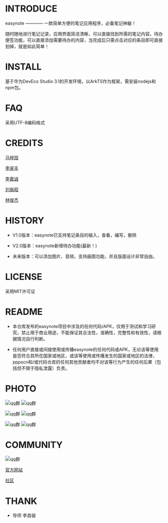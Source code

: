 # INTRODUCE
easynote ———— 一款简单方便的笔记应用程序，必备笔记神器！

随时随地进行笔记记录，应用界面简洁清晰，可以直接找到所需的笔记内容。待办便签功能，可以直接添加需要待办的内容，当完成后只需点击对应的条目即可直接划掉，就是如此简单！

# INSTALL
基于华为DevEco Studio 3.1的开发环境，以ArkTS作为框架，需安装nodejs和npm包。

# FAQ
采用UTF-8编码格式

# CREDITS
[马梓旭](https://github.com/Zanzeu)

[李睿丰](https://github.com/lrf0408)

[李嘉诚](https://github.com/Down200)

[刘胤昭](https://github.com/ideer-52)

[林俊杰](https://github.com/JackDawson-2887)

# HISTORY
* V1.0版本：easynote已支持笔记条目的输入，查看，编写，删除

* V2.0版本：easynote新增待办功能(最新！)

* 未来版本：可以添加图片、音频，支持画图功能，并且版面设计非常自由。

# LICENSE
采用MIT许可证

# README
* 本仓库发布的easynote项目中涉及的任何代码/APK，仅用于测试和学习研究，禁止用于商业用途，不能保证其合法性，准确性，完整性和有效性，请根据情况自行判断。

* 任何用户直接或间接使用或传播easynote的任何代码或APK，无论该等使用是否符合其所在国家或地区，或该等使用或传播发生的国家或地区的法律，pppscn和/或代码仓库的任何其他贡献者均不对该等行为产生的任何后果（包括但不限于隐私泄露）负责。

# PHOTO

![qq群](https://github.com/Bistu-OSSDT-2023/7-easynote/blob/main/readme/1.png)
![qq群](https://github.com/Bistu-OSSDT-2023/7-easynote/blob/main/readme/2.png)

![qq群](https://github.com/Bistu-OSSDT-2023/7-easynote/blob/main/readme/3.png)
![qq群](https://github.com/Bistu-OSSDT-2023/7-easynote/blob/main/readme/4.png)

![qq群](https://github.com/Bistu-OSSDT-2023/7-easynote/blob/main/readme/5.png)
![qq群](https://github.com/Bistu-OSSDT-2023/7-easynote/blob/main/readme/6.png)

# COMMUNITY

![qq群](https://github.com/Bistu-OSSDT-2023/7-easynote/blob/main/readme/QQ%E7%BE%A4.jpg)

[官方网站](https://easynote07.wordpress.com/2023/07/04/easynote/)

[社区](https://github.com/Bistu-OSSDT-2023/7-easynote/discussions)

# THANK

* 导师
  李昌骏

